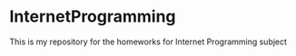 InternetProgramming
===================
This is my repository for the homeworks for Internet Programming subject
